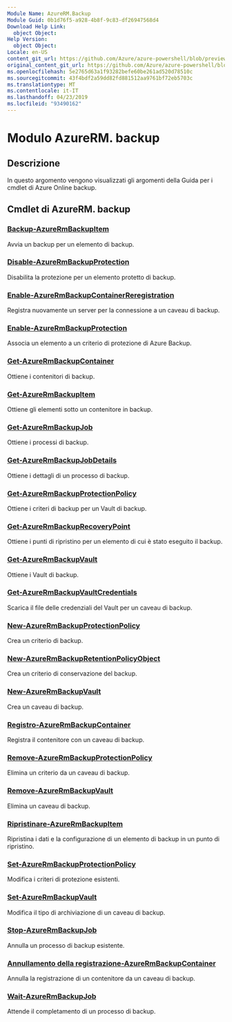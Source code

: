 ```yaml
---
Module Name: AzureRM.Backup
Module Guid: 0b1d76f5-a928-4b8f-9c83-df26947568d4
Download Help Link:
  object Object: 
Help Version:
  object Object: 
Locale: en-US
content_git_url: https://github.com/Azure/azure-powershell/blob/preview/src/ResourceManager/AzureBackup/Commands.AzureBackup/help/AzureRM.Backup.md
original_content_git_url: https://github.com/Azure/azure-powershell/blob/preview/src/ResourceManager/AzureBackup/Commands.AzureBackup/help/AzureRM.Backup.md
ms.openlocfilehash: 5e2765d63a1f93282befe60be261ad520d78510c
ms.sourcegitcommit: 43f4bdf2a59dd82fd881512aa9761bf72eb5703c
ms.translationtype: MT
ms.contentlocale: it-IT
ms.lasthandoff: 04/23/2019
ms.locfileid: "93490162"
---
```

# Modulo AzureRM. backup
## Descrizione
In questo argomento vengono visualizzati gli argomenti della Guida per i cmdlet di Azure Online backup.

## Cmdlet di AzureRM. backup
### [Backup-AzureRmBackupItem](Backup-AzureRmBackupItem.md)
Avvia un backup per un elemento di backup.

### [Disable-AzureRmBackupProtection](Disable-AzureRmBackupProtection.md)
Disabilita la protezione per un elemento protetto di backup.

### [Enable-AzureRmBackupContainerReregistration](Enable-AzureRmBackupContainerReregistration.md)
Registra nuovamente un server per la connessione a un caveau di backup.

### [Enable-AzureRmBackupProtection](Enable-AzureRmBackupProtection.md)
Associa un elemento a un criterio di protezione di Azure Backup.

### [Get-AzureRmBackupContainer](Get-AzureRmBackupContainer.md)
Ottiene i contenitori di backup.

### [Get-AzureRmBackupItem](Get-AzureRmBackupItem.md)
Ottiene gli elementi sotto un contenitore in backup.

### [Get-AzureRmBackupJob](Get-AzureRmBackupJob.md)
Ottiene i processi di backup.

### [Get-AzureRmBackupJobDetails](Get-AzureRmBackupJobDetails.md)
Ottiene i dettagli di un processo di backup.

### [Get-AzureRmBackupProtectionPolicy](Get-AzureRmBackupProtectionPolicy.md)
Ottiene i criteri di backup per un Vault di backup.

### [Get-AzureRmBackupRecoveryPoint](Get-AzureRmBackupRecoveryPoint.md)
Ottiene i punti di ripristino per un elemento di cui è stato eseguito il backup.

### [Get-AzureRmBackupVault](Get-AzureRmBackupVault.md)
Ottiene i Vault di backup.

### [Get-AzureRmBackupVaultCredentials](Get-AzureRmBackupVaultCredentials.md)
Scarica il file delle credenziali del Vault per un caveau di backup.

### [New-AzureRmBackupProtectionPolicy](New-AzureRmBackupProtectionPolicy.md)
Crea un criterio di backup.

### [New-AzureRmBackupRetentionPolicyObject](New-AzureRmBackupRetentionPolicyObject.md)
Crea un criterio di conservazione del backup.

### [New-AzureRmBackupVault](New-AzureRmBackupVault.md)
Crea un caveau di backup.

### [Registro-AzureRmBackupContainer](Register-AzureRmBackupContainer.md)
Registra il contenitore con un caveau di backup.

### [Remove-AzureRmBackupProtectionPolicy](Remove-AzureRmBackupProtectionPolicy.md)
Elimina un criterio da un caveau di backup.

### [Remove-AzureRmBackupVault](Remove-AzureRmBackupVault.md)
Elimina un caveau di backup.

### [Ripristinare-AzureRmBackupItem](Restore-AzureRmBackupItem.md)
Ripristina i dati e la configurazione di un elemento di backup in un punto di ripristino.

### [Set-AzureRmBackupProtectionPolicy](Set-AzureRmBackupProtectionPolicy.md)
Modifica i criteri di protezione esistenti.

### [Set-AzureRmBackupVault](Set-AzureRmBackupVault.md)
Modifica il tipo di archiviazione di un caveau di backup.

### [Stop-AzureRmBackupJob](Stop-AzureRmBackupJob.md)
Annulla un processo di backup esistente.

### [Annullamento della registrazione-AzureRmBackupContainer](Unregister-AzureRmBackupContainer.md)
Annulla la registrazione di un contenitore da un caveau di backup.

### [Wait-AzureRmBackupJob](Wait-AzureRmBackupJob.md)
Attende il completamento di un processo di backup.

